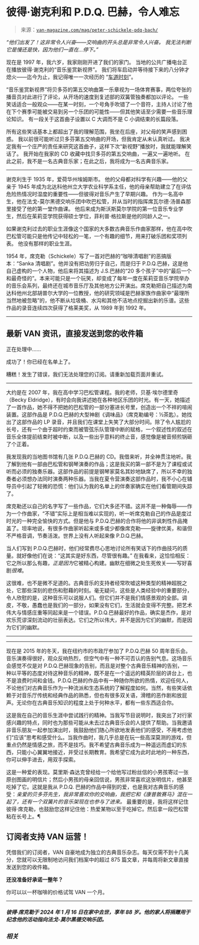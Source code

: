 <!--yml

category: 未分类

date: 2024-05-27 15:16:18

-->

# 彼得·谢克利和 P.D.Q. 巴赫，令人难忘

> 来源：[`van-magazine.com/mag/peter-schickele-pdq-bach/`](https://van-magazine.com/mag/peter-schickele-pdq-bach/)

*“他们出发了！这非常令人兴奋——交响曲的开头总是非常令人兴奋。 我无法判断它是慢还是快，因为他们一直在...停下。”*

现在是 1997 年，我六岁，我家刚刚开进了我们的家门。 当地的公共广播电台正在播放彼得·谢克利的“音乐鉴赏新视界”。 我们将车启动并等待接下来的八分钟才熄火——迄今为止，我记得唯一一次经历的 “[车道时刻](https://en.wiktionary.org/wiki/driveway_moment)”。

“音乐鉴赏新视界”将贝多芬的第五交响曲第一乐章视为一场体育赛事，两位夸张的播音员对此进行了评论，从开场的速度到复述部的双簧管独奏都加以评论。 一些笑话适合一般观众——在某一时刻，一个号角手吹错了一个音符，主持人讨论了他在下个赛季可能被交易到另一个乐团的可能性——但其他笑话至少需要一些音乐理论知识。 有一段关于这首曲子设置以 C 大调而不是 C 小调结束的长篇段落。

所有这些笑话基本上都超出了我的理解范围，我坐在后座，对父母的笑声感到困惑。 我以前很可能听过贝多芬第五交响曲的开场，但我肯定从未认真听过。 我决定我有一个庄严的责任来研究这首曲子，这样下次“新视野”播放时，我就能理解笑话了。 我开始在我家的 CD 收藏中找贝多芬的第五交响曲，一遍又一遍地听。 在此之前，我不是一名古典音乐家；在此之后，我将成为一名古典音乐家。

* * *

谢克利生于 1935 年，爱荷华州埃姆斯市。 他的父母都对科学有兴趣——他的父亲于 1945 年成为北达科他州立大学农业科学系主任，他的母亲帮助建立了在评估危险热情况时湿度的重要性——但彼得对音乐产生了早期兴趣。 作为一名高中生，他在法戈-莫尔黑德交响乐团中吹巴松管，并从当时的指挥席瓦尔德·汤普森那里接受了他的第一堂作曲课。 他后来成为斯沃斯莫尔学院的第一位音乐专业学生，然后在茱莉亚学院获得硕士学位，菲利普·格拉斯是他的同龄人之一。

如果谢克利过去的职业生涯像这个国家的大多数古典音乐作曲家那样，他在高中吹巴松管可能只是他传记中轻松的一笔，一个有趣的细节，用来打破乐团和奖项列表。 他没有那样的职业生涯。

1954 年，席克勒（Schickele）写了一首对巴赫的“咖啡清唱剧”的恶搞版本：“Sanka 清唱剧”。他并没有把功劳归于自己，而是归于 P.D.Q.巴赫，这是他自己虚构的一个人物，他后来将其描述为 J.S.巴赫的“20 多个孩子”中的“最后一个和最奇怪的”。本来可能只是一个玩笑，却变成了每年一度在茱莉亚音乐学院举办的音乐会系列，最终还在城市音乐厅及其他地方公开演出。席克勒把自己描述为南达科他州北部胡普尔大学的一位教授，他的研究领域是巴赫家族作曲家中“最理所当然地被忽略”的，他不断从垃圾桶、水沟和其他不洁地点挖掘出新的乐谱。这些作品的录音连续四次获得了格莱美奖，从 1989 年到 1992 年。

* * *

## 最新 VAN 资讯，直接发送到您的收件箱

正在处理中……

成功了！你已经在名单上了。

糟糕！发生了错误，我们无法处理您的订阅。请重新加载页面并重试。

* * *

大约是在 2007 年，我在高中学习巴松管课程。我的老师，贝基·埃尔德里奇（Becky Eldridge），有时会向我讲述她在各种地区乐团的时光。有一天，她描述了一首作品，她不得不把她的巴松管的一部分塞进长号里，创造出一个不祥的喧闹装置。这部作品是 P.D.Q.巴赫的大型神剧《调味品》（席克勒编号：½茶匙）。她找出了这部作品的 LP 录音，并且我们在课堂上失笑了大部分时间。除了令人尴尬的长号，还有一个由于超时约束而被管弦乐队管理中断的赋格，一个叙述性的叙述在音乐全体提前结束时被中断，以及一些出乎意料的终止音，感觉像是被音频煎锅砸了个正着。

我发现我的当地图书馆有几张 P.D.Q.巴赫的 CD。我借来听，并全神贯注地听。我了解到他有一部由巴松管和钢琴演奏的作品；这是我买的第一部不是为了课程或试听而必须的独奏乐器。这部作品的前提是钢琴家莫名其妙地缺席了，所以不幸的独奏者必须想办法同时演奏两种乐器。当我在夏令营演奏这部作品时，我不小心在辅导员中引起了轻微的恐慌：他们认为我的名单上的伴奏家确实在他们看管期间失踪了。

席克勒还以自己的名字写了一些作品，它们大多还不错。这并不是一种侮辱——作为一个作曲家，“不错”实际上是相当难以实现的，听一听席克勒自己的作品是度过时光的一种完全愉快的方式。但是他与 P.D.Q.巴赫的合作将他的非讽刺性作品掩盖了。坦率地说，有很多作曲家听起来或多或少都像席克勒——旋律优美，和谐但不严格音调，节奏活泼。世界上没有人听起来像 P.D.Q.巴赫。

当人们写到 P.D.Q.巴赫时，他们经常费尽心思地讨论所有笑话下的作曲技巧的质量。就好像他们在说：“这其实是好东西，尽管很有趣。” 在我看来，这恰恰相反：它之所以那么有趣，*正是因为*它被精心构建。幽默在细微之处生死攸关——写好喜剧*很难*。

这很难，也不是微不足道的。古典音乐的支持者经常吹嘘这种类型的精神超脱之处，它那些深刻的悲伤和慰藉的时刻。毫无疑问，这些是人类经验中的重要部分，令人欣慰的是，这种音乐可以说服人们。但它们并不是我们情感景观的全部。调皮，不敬，愚蠢也是我们的一部分，如果没有它们，生活就会变得不完整。把艺术伟大与情感庄重等同起来是一个错误。P.D.Q.巴赫最好的作品，确实是杰作，是对欢乐荒谬深刻流动的壮丽表达。它们之所以伟大，并不是因为它们的幽默，而是因为它们的幽默。

* * *

* * *

现在是 2015 年的冬天，我在纽约市的市政厅参加了 P.D.Q.巴赫 50 周年音乐会。音乐演奏得很好，观众反响热烈，但空气中有一种不可否认的告别气息。这场音乐会感觉不仅是对 P.D.Q.巴赫现象的告别，而且是对整个古典音乐精神的告别，一种以平等的态度对待这种音乐的精神，既不是在一个遥远的精英阶层的讲台上，也不是浪费时间和金钱。P.D.Q.巴赫的作品中有一种随你所欲的热情，欢迎任何人，不论他们对古典音乐作为一种流派和生态系统的了解程度如何。当然，有些笑话依赖于对音乐厅传统和经典作品的熟悉，但也有很多双关语，滑稽的恶作剧和放屁声。无论你在古典音乐知识的程度上处于何种水平，都有一些东西适合你。

这是我在自己的音乐生涯中尝试践行的精神。当我写节目说明时，我突出了对行家感兴趣的特点，同时也为那些可能从未去过古典音乐会的人提供了帮助。当我邀请非音乐朋友一起参加演出时，我鼓励他们随心所欲地发表他们的感受，不用考虑他们“应该”思考和感受什么。当我作曲时，我几乎总是在玩一些高深莫测的游戏，但重点仍然是情感之旅，而不是技巧。我不希望古典音乐成为一种遥远而虚幻的东西，只能小心翼翼地接近，并受过长期教育。我希望它成为此时此地的一种东西，你可以伸手进去，用双手探索。

这是一种爱的表现。莫里斯·森达克曾经给一个给他写过粉丝信的小男孩寄过一张原创图画的明信片；然后小男孩的母亲回信说，男孩非常喜欢这张明信片，他甚至吃掉了它。这就是我从 P.D.Q. 巴赫的作品中得到的爱，也是我对古典音乐的感受：*亲爱的贝多芬先生，我非常喜欢你的交响曲，我把它和《康普敦赛马》混在一起了，还有一个双簧片的音乐架现在也参与了进来。* 最重要的是，我将这样记住彼得·席克勒，也鼓励您这样记住他：热爱某物以至于吃掉它。然后拿一段巴松管粘在长号上。¶

## 订阅者支持 VAN 运营！

凭借我们的订阅者，VAN 自豪地成为独立的古典音乐杂志。每天仅需不到十几美分，您就可以无限制地访问我们档案中的超过 875 篇文章，并每周将新文章直接发送到您的收件箱。

**还没准备好承诺一整年？**

你可以以一杯咖啡的价格试驾 VAN 一个月。

* * *

#### *彼得·席克勒于 2024 年 1 月 16 日在家中去世，享年 88 岁。他的家人将捐赠用于纪念他的活动指向法戈-莫尔黑德交响乐团。*

### *相关*
